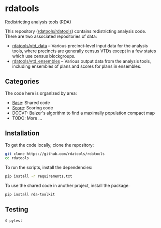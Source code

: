 # rdatools

Redistricting analysis tools (RDA)

This repository ([rdatools/rdatools](https://github.com/rdatools/rdatools)) contains redistricting analysis code. 
There are two associated repositories of data:

*   [rdatools/vtd_data](https://github.com/rdatools/vtd_data) &ndash; Various precinct-level input data for the analysis tools,
    where precincts are generally census VTDs except in a few states which use census blockgroups.
*   [rdatools/vtd_ensembles](https://github.com/rdatools/vtd_ensembles) &ndash; Various output data from the analysis tools,
    including ensembles of plans and scores for plans in ensembles.

## Categories

The code here is organized by area:

- [Base](./docs/base.md): Shared code
- [Score](./docs/score.md): Scoring code
- [DCCVT](./docs/dccvt.md): Balzer's algorithm to find a maximally population compact map
- TODO: More ...

## Installation

To get the code locally, clone the repository:

```bash
git clone https://github.com/rdatools/rdatools
cd rdatools
```

To run the scripts, install the dependencies:

```bash
pip install -r requirements.txt
```

To use the shared code in another project, install the package:

```bash
pip install rda-toolkit
```

## Testing

```bash
$ pytest
```
